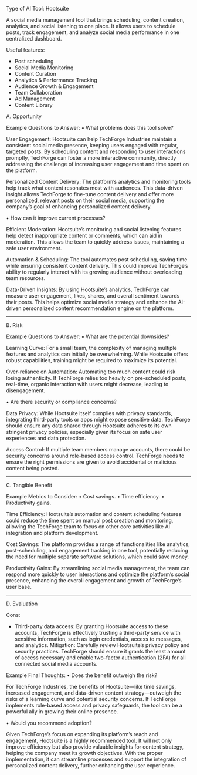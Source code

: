 Type of AI Tool: Hootsuite

A social media management tool that brings scheduling, content creation, analytics, and social listening to one place.
It allows users to schedule posts, track engagement, and analyze social media performance in one centralized dashboard.

Useful features:

- Post scheduling
- Social Media Monitoring
- Content Curation
- Analytics & Performance Tracking
- Audience Growth & Engagement
- Team Collaboration
- Ad Management
- Content Library


A. Opportunity

Example Questions to Answer:
 • What problems does this tool solve?

User Engagement: Hootsuite can help TechForge Industries maintain a consistent social media presence, keeping users engaged with regular, targeted posts. By scheduling content and responding to user interactions promptly, TechForge can foster a more interactive community, directly addressing the challenge of increasing user engagement and time spent on the platform.

Personalized Content Delivery: The platform’s analytics and monitoring tools help track what content resonates most with audiences. This data-driven insight allows TechForge to fine-tune content delivery and offer more personalized, relevant posts on their social media, supporting the company’s goal of enhancing personalized content delivery.

 • How can it improve current processes?

Efficient Moderation: Hootsuite’s monitoring and social listening features help detect inappropriate content or comments, which can aid in moderation. This allows the team to quickly address issues, maintaining a safe user environment.

Automation & Scheduling: The tool automates post scheduling, saving time while ensuring consistent content delivery. This could improve TechForge’s ability to regularly interact with its growing audience without overloading team resources.

Data-Driven Insights: By using Hootsuite’s analytics, TechForge can measure user engagement, likes, shares, and overall sentiment towards their posts. This helps optimize social media strategy and enhance the AI-driven personalized content recommendation engine on the platform.


-----------

B. Risk

Example Questions to Answer:
 • What are the potential downsides?

Learning Curve: For a small team, the complexity of managing multiple features and analytics can initially be overwhelming. While Hootsuite offers robust capabilities, training might be required to maximize its potential.

Over-reliance on Automation: Automating too much content could risk losing authenticity. If TechForge relies too heavily on pre-scheduled posts, real-time, organic interaction with users might decrease, leading to disengagement.

 • Are there security or compliance concerns?

Data Privacy: While Hootsuite itself complies with privacy standards, integrating third-party tools or apps might expose sensitive data. TechForge should ensure any data shared through Hootsuite adheres to its own stringent privacy policies, especially given its focus on safe user experiences and data protection.

Access Control: If multiple team members manage accounts, there could be security concerns around role-based access control. TechForge needs to ensure the right permissions are given to avoid accidental or malicious content being posted.

-----------


C. Tangible Benefit

Example Metrics to Consider:
 • Cost savings.
 • Time efficiency.
 • Productivity gains.

Time Efficiency: Hootsuite’s automation and content scheduling features could reduce the time spent on manual post creation and monitoring, allowing the TechForge team to focus on other core activities like AI integration and platform development.

Cost Savings: The platform provides a range of functionalities like analytics, post-scheduling, and engagement tracking in one tool, potentially reducing the need for multiple separate software solutions, which could save money.

Productivity Gains: By streamlining social media management, the team can respond more quickly to user interactions and optimize the platform’s social presence, enhancing the overall engagement and growth of TechForge’s user base.

-----------

D. Evaluation

Cons:
- Third-party data access: By granting Hootsuite access to these accounts, TechForge is effectively trusting a third-party service with sensitive information, such as login credentials, access to messages, and analytics.
	Mitigation: Carefully review Hootsuite’s privacy policy and security practices. TechForge should ensure it grants the least amount of access necessary and enable two-factor authentication (2FA) for all connected social media accounts.



Example Final Thoughts:
 • Does the benefit outweigh the risk?

For TechForge Industries, the benefits of Hootsuite—like time savings, increased engagement, and data-driven content strategy—outweigh the risks of a learning curve and potential security concerns. If TechForge implements role-based access and privacy safeguards, the tool can be a powerful ally in growing their online presence.

 • Would you recommend adoption?

Given TechForge’s focus on expanding its platform’s reach and engagement, Hootsuite is a highly recommended tool. It will not only improve efficiency but also provide valuable insights for content strategy, helping the company meet its growth objectives. With the proper implementation, it can streamline processes and support the integration of personalized content delivery, further enhancing the user experience.